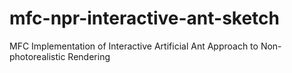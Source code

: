 # mfc-npr-interactive-ant-sketch
MFC Implementation of Interactive Artificial Ant Approach to Non-photorealistic Rendering 
